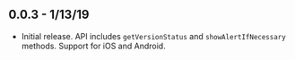 ## 0.0.3 - 1/13/19

* Initial release. API includes `getVersionStatus` and `showAlertIfNecessary` methods. Support for iOS and Android.
